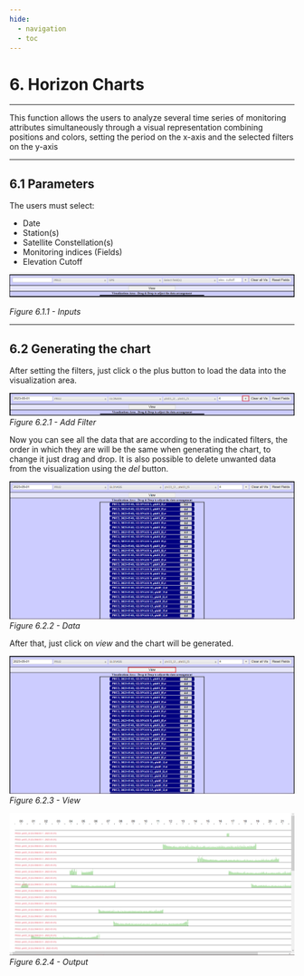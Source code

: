```yaml
---
hide:
  - navigation
  - toc
---
```


# 6. Horizon Charts

* * *

This function allows the users to analyze several time series of monitoring attributes simultaneously through a visual representation combining positions and colors, setting the period on the x-axis and the selected filters on the y-axis

* * *

## **6.1 Parameters**

The users must select:

 - Date
 - Station(s)
 - Satellite Constellation(s)
 - Monitoring indices (Fields)
 - Elevation Cutoff

![Inputs](images/hc/params.PNG)

*Figure 6.1.1 - Inputs*

* * *

## **6.2 Generating the chart**

After setting the filters, just click o the plus button to load the data into the visualization area.

![Inputs](images/hc/plus.png)
*Figure 6.2.1 - Add Filter*

Now you can see all the data that are according to the indicated filters, the order in which they are will be the same when generating the chart, to change it just drag and drop. It is also possible to delete unwanted data from the visualization using the *del* button.

![Data](images/hc/data.PNG)
*Figure 6.2.2 - Data*

After that, just click on *view* and the chart will be generated.

![View](images/hc/view.png)
*Figure 6.2.3 - View*

![View](images/hc/chart.PNG)
*Figure 6.2.4 - Output*




